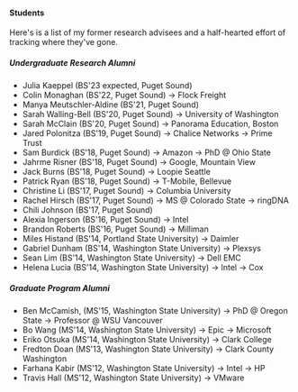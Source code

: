 #### Students

Here's is a list of my former research advisees and a half-hearted effort of tracking where they've gone.

##### Undergraduate Research Alumni

- Julia Kaeppel (BS'23 expected, Puget Sound)
- Colin Monaghan (BS'22, Puget Sound) → Flock Freight
- Manya Meutschler-Aldine (BS'21, Puget Sound)
- Sarah Walling-Bell (BS'20, Puget Sound) → University of Washington
- Sarah McClain (BS'20, Puget Sound) → Panorama Education, Boston
- Jared Polonitza (BS'19, Puget Sound) → Chalice Networks → Prime Trust
- Sam Burdick (BS'18, Puget Sound) → Amazon → PhD @ Ohio State
- Jahrme Risner (BS'18, Puget Sound) → Google, Mountain View
- Jack Burns (BS'18, Puget Sound) → Loopie Seattle
- Patrick Ryan (BS'18, Puget Sound) → T-Mobile, Bellevue
- Christine Li (BS'17, Puget Sound) → Columbia University
- Rachel Hirsch (BS'17, Puget Sound) → MS @ Colorado State → ringDNA
- Chili Johnson (BS'17, Puget Sound)
- Alexia Ingerson (BS'16, Puget Sound) → Intel
- Brandon Roberts (BS'16, Puget Sound) → Milliman
- Miles Histand (BS'14, Portland State University) → Daimler
- Gabriel Dunham (BS'14, Washington State University) → Plexsys
- Sean Lim (BS'14, Washington State University) → Dell EMC
- Helena Lucia (BS'14, Washington State University) → Intel → Cox

##### Graduate Program Alumni

- Ben McCamish, (MS'15, Washington State University) → PhD @ Oregon State → Professor @ WSU Vancouver
- Bo Wang (MS'14, Washington State University) → Epic → Microsoft
- Eriko Otsuka (MS'14, Washington State University) → Clark College
- Fredton Doan (MS'13, Washington State University) → Clark County Washington
- Farhana Kabir (MS'12, Washington State University) → Intel → HP
- Travis Hall (MS'12, Washington State University) → VMware
